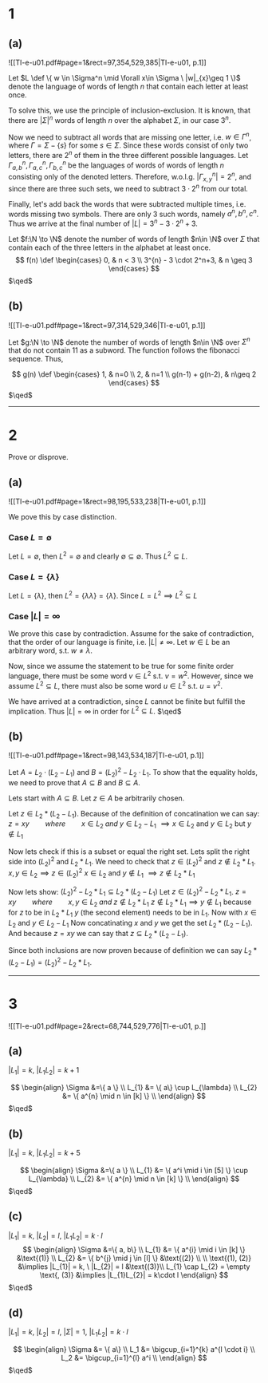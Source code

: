 # 1
## (a)
![[TI-e-u01.pdf#page=1&rect=97,354,529,385|TI-e-u01, p.1]]


Let $L \def \{ w \in \Sigma^n \mid \forall x\in \Sigma \ |w|_{x}\geq 1 \}$ denote the language of words of length $n$ that contain each letter at least once.

To solve this, we use the principle of inclusion-exclusion. It is known, that there are $|\Sigma|^n$ words of length $n$ over the alphabet $\Sigma$, in our case $3^n$.

Now we need to subtract all words that are missing one letter, i.e. $w\in\Gamma^n$, where $\Gamma=\Sigma-\{s\}$ for some $s\in \Sigma$. Since these words consist of only two letters, there are $2^n$ of them in the three different possible languages. Let $\Gamma_{a, b}^n, \Gamma_{a,c}^n, \Gamma_{b,c}^n$ be the languages of words of words of length $n$ consisting only of the denoted letters. Therefore, w.o.l.g. $|\Gamma_{x, y}^n|=2^n$, and since there are three such sets, we need to subtract $3\cdot 2^n$ from our total.

Finally, let's add back the words that were subtracted multiple times, i.e. words missing two symbols. There are only $3$ such words, namely $a^n, b^n, c^n$. Thus we arrive at the final number of $|L|=3^n-3\cdot2^n+3$.

Let $f:\N \to \N$ denote the number of words of length $n\in \N$ over $\Sigma$ that contain each of the three letters in the alphabet at least once.
$$
f(n) \def \begin{cases}
0, & n < 3 \\
3^{n} - 3 \cdot 2^n+3, & n \geq 3
\end{cases}
$$
$\qed$


## (b)
![[TI-e-u01.pdf#page=1&rect=97,314,529,346|TI-e-u01, p.1]]

Let $g:\N \to \N$ denote the number of words of length $n\in \N$ over $\Sigma^n$ that do not contain $11$ as a subword. The function follows the fibonacci sequence. Thus,

$$
g(n) \def \begin{cases}
1, & n=0 \\
2, & n=1 \\
g(n-1) + g(n-2), & n\geq 2
\end{cases}
$$
$\qed$

___

# 2
Prove or disprove.
## (a)
![[TI-e-u01.pdf#page=1&rect=98,195,533,238|TI-e-u01, p.1]]

We pove this by case distinction.
### Case $L = \emptyset$
Let $L = \emptyset$, then $L^2 = \emptyset$ and clearly $\emptyset \subseteq \emptyset$. Thus $L^2 \subseteq L$.

### Case $L=\{\lambda\}$
Let $L = \{\lambda\}$, then $L^2 = \{\lambda\lambda\} = \{\lambda\}$. Since $L = L^2 \implies L^2 \subseteq L$

### Case $|L|=\infty$

We prove this case by contradiction. Assume for the sake of contradiction, that the order of our language is finite, i.e. $|L|\neq\infty$. Let $w \in L$ be an arbitrary word, s.t. $w\neq\lambda$.

Now, since we assume the statement to be true for some finite order language, there must be some word $v\in L^2$ s.t. $v=w^2$. However, since we assume $L^2 \subseteq L$, there must also be some word $u\in L^2$ s.t. $u=v^2$.

We have arrived at a contradiction, since $L$ cannot be finite but fulfill the implication. Thus $|L|=\infty$ in order for $L^2\subseteq L$.
$\qed$

## (b)
![[TI-e-u01.pdf#page=1&rect=98,143,534,187|TI-e-u01, p.1]]

Let $A=L_{2}\cdot(L_{2}-L_{1})$ and $B = (L_{2})^2-L_{2} \cdot L_{1}$. To show that the equality holds, we need to prove that $A\subseteq B$ and $B\subseteq A$.

Lets start with $A\subseteq B$. Let $z \in A$ be arbitrarily chosen. 

Let $z \in L_2 * (L_2 - L_1)$.
Because of the definition of concatination we can say:
$z = xy\qquad where\qquad x \in L_2\; and \; y \in L_2 - L_1$
$\implies x \in L_2$ and $y \in L_{2}$ but $y \notin L_1$

Now lets check if this is a subset or equal the right set.
Lets split the right side into $(L_2)^2$ and $L_2 * L_1$.
We need to check that $z \in (L_2)^2$ and $z \notin L_2 * L_1$.
$x,y \in L_2 \implies z \in (L_{2})^2$
$x \in L_2$ and $y \notin L_1$ $\implies z \notin L_2 * L_1$

Now lets show:
$(L_2)^2 - L_2 * L_1 \subseteq L_2 * (L_2 - L_1)$
Let $z \in (L_2)^2 - L_2 * L_1$.
$z = xy\qquad where\qquad x,y \in L_2\;  and\; z \notin L_{2} * L_1$
$z \notin L_{2} * L_1 \implies y \notin L_1$ because for $z$ to be in $L_2*L_1$ $y$ (the second element) needs to be in $L_1$.
Now with $x \in L_2$ and $y \in L_2 - L_{1}$
Now concatinating $x$ and $y$ we get the set $L_2 * (L_2 - L_1)$.
And because $z = xy$ we can say that $z \subseteq L_2 * (L_2 - L_1)$.

Since both inclusions are now proven because of definition we can say $L_{2} * (L_{2} - L_{1}) = (L_{2})^2 - L_{2} * L_{1}$.




___

# 3
![[TI-e-u01.pdf#page=2&rect=68,744,529,776|TI-e-u01, p.]]

## (a)
$|L_{1}|=k,\ |L_{1}L_{2}|=k+1$

$$
\begin{align}
\Sigma &=\{ a \}  \\
L_{1} &= \{ a\} \cup L_{\lambda} \\
L_{2} &= \{  a^{n} \mid n \in [k] \} \\
\end{align}
$$
$\qed$


## (b)
$|L_{1}|=k,\ |L_{1}L_{2}|=k+5$

$$
\begin{align}
\Sigma &=\{ a \}  \\
L_{1} &= \{ a^i \mid i \in [5] \} \cup L_{\lambda} \\
L_{2} &= \{  a^{n} \mid n \in [k] \} \\
\end{align}
$$
$\qed$


## (c)
$|L_{1}|=k,\ |L_{2}|=l,\ |L_{1}L_{2}|=k\cdot l$
$$
\begin{align}
\Sigma &=\{ a, b\}  \\
L_{1} &= \{ a^{i} \mid i \in [k] \} &\text{(1)} \\
L_{2} &= \{  b^{j} \mid j \in [l] \} &\text{(2)} \\
 \\
\text{(1), (2)} &\implies |L_{1}| = k, \ |L_{2}| = l  &\text{(3)}\\
L_{1} \cap L_{2} = \empty \text{, (3)} &\implies |L_{1}L_{2}| = k\cdot l 
\end{align}
$$
$\qed$


## (d)
$|L_{1}|=k,\ |L_{2}|=l,\ |\Sigma|=1,\ |L_{1}L_{2}|=k\cdot l$

$$
\begin{align}
\Sigma &= \{ a\} \\
L_1 &= \bigcup_{i=1}^{k} a^{l \cdot i} \\
L_2 &= \bigcup_{i=1}^{l} a^i \\
\end{align}
$$
$\qed$





